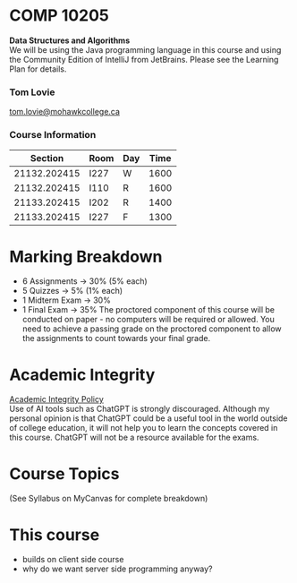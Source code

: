 # COMP 10205
**Data Structures and Algorithms** <br/>
We will be using the Java programming language in this course and using the Community Edition of IntelliJ from JetBrains.  Please see the Learning Plan for details. 

### Tom Lovie
tom.lovie@mohawkcollege.ca

### Course Information
|  Section  | Room  | Day  | Time
|---|---|---|---|
|  21132.202415  | I227  |  W  | 1600  |
|  21132.202415  | I110  |  R  | 1600  |
|  21133.202415  | I202  |  R  | 1400  |
|  21133.202415  | I227  |  F  | 1300  |

# Marking  Breakdown
- 6 Assignments -> 30% (5% each)
- 5 Quizzes -> 5% (1% each)
- 1 Midterm Exam -> 30%
- 1 Final Exam -> 35%
The proctored component of this course will be conducted on paper - no computers will be required or allowed.  You need to achieve a passing grade on the proctored component to allow the assignments to count towards your final grade.

# Academic Integrity
[Academic Integrity Policy](https://www.mohawkcollege.ca/about-mohawk/leadership-and-administration/policies-and-procedures/corporate-policies-and-19) </br>
Use of AI tools such as ChatGPT is strongly discouraged.  Although my personal opinion is that ChatGPT could be a useful tool in the world outside of college education, it will not help you to learn the concepts covered in this course.  ChatGPT will not be a resource available for the exams.

# Course Topics
(See Syllabus on MyCanvas for complete breakdown)

# This course
- builds on client side course
- why do we want server side programming anyway?
